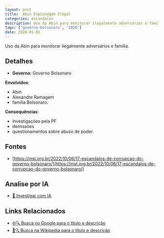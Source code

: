 ```yaml
---
layout: post
title:  Abin Espionagem Ilegal
categories: escandalos
description: Uso da Abin para monitorar ilegalmente adversários e família.
tags: ['governo-bolsonaro', '2020']
date: 2020-01-01
---
```


Uso da Abin para monitorar ilegalmente adversários e família.

## Detalhes
- **Governo**: Governo Bolsonaro

**Envolvidos**:
- Abin
- Alexandre Ramagem
- família Bolsonaro.


**Consequências**:
- Investigações pela PF
- demissões
- questionamentos sobre abuso de poder.


## Fontes
- [https://mst.org.br/2022/10/06/17-escandalos-de-corrupcao-do-governo-bolsonaro/](https://mst.org.br/2022/10/06/17-escandalos-de-corrupcao-do-governo-bolsonaro/)


## Analise por IA
- [🤖 Investigar com IA](https://www.perplexity.ai/search?q=Abin%20Espionagem%20Ilegal%20Uso%20da%20Abin%20para%20monitorar%20ilegalmente%20advers%C3%A1rios%20e%20fam%C3%ADlia.%20Governo%20Bolsonaro)

## Links Relacionados
- [🌐🔍 Busca no Google para o título e descrição](https://www.google.com/search?q=Abin%20Espionagem%20Ilegal%20Uso%20da%20Abin%20para%20monitorar%20ilegalmente%20advers%C3%A1rios%20e%20fam%C3%ADlia.%20Governo%20Bolsonaro)
- [📖🔍 Busca na Wikipedia para o título e descrição](https://pt.wikipedia.org/w/index.php?search=Abin%20Espionagem%20Ilegal%20Uso%20da%20Abin%20para%20monitorar%20ilegalmente%20advers%C3%A1rios%20e%20fam%C3%ADlia.%20Governo%20Bolsonaro)


